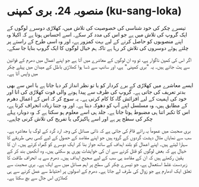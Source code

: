 # منصوبہ 24. بری کمپنی (ku-sang-loka)

تیسرے چکر کی خود شناسی کی خصوصیت کی تلاش میں، کھلاڑی دوسرے لوگوں کے ایک گروپ کی تلاش میں ہے جو اس کی مدد کر سکے۔ اسے احساس ہوتا ہے کہ اکیلا وہ اپنے منصوبوں کو حاصل کرنے کے لیے بہت کمزور ہے، اور وہ اسی طرح کے راستے پر چلتے ہوئے دوسروں کی تلاش کر رہا ہے تاکہ ہم خیال لوگوں کا ایک گروپ بنایا جا سکے۔

اگر اس کی کمپن ناگوار ہے، تو وہ ان لوگوں کے معاشرے میں آتا ہے جو اپنے اعمال میں دھرم کے قوانین سے ہٹ جاتے ہیں۔ یہ "بری کمپنی" ہے، اور سانپ سے ڈسا ہوا کھلاڑی باطل کے میدان میں پہلے چکر میں واپس آتا ہے۔

ایسے معاشرے میں کھلاڑی کے برے کردار کو یا تو نظر انداز کر دیا جاتا ہے یا اس سے بھی بدتر تعریف کی جاتی ہے۔ گروپ کی طرف سے پیدا ہونے والی قوت کھلاڑی کی انا اور خود کی اہمیت کے لیے افزائش گاہ کا کام کرتی ہے۔ یہ سوچ کر کہ اس کے اعمال دھرم کے مطابق ہیں، وہ مسلسل اپنے آپ کو دھوکہ دیتا ہے۔ اور وہ جتنا زیادہ انحراف کرتا ہے، اس کا تکبر اتنا ہی مضبوط ہوتا جاتا ہے۔ جلد ہی اسے معلوم ہو سکتا ہے کہ وہ دوبارہ پہلے چکر کی سطح پر ہے اور اسے پاکیزگی یا تفریح کی تلاش کرنی چاہیے۔

بری صحبت میں عموماً یہ رائے قائم کی جاتی ہے کہ ذاتی مسائل کی وجہ ارد گرد کے لوگ یا معاشرہ ہے۔ سب سے نمایاں مثال دہشت گردوں کے گروہ ہیں جو اپنے مقاصد کے حصول کے لیے کسی بھی طریقے کا سہارا لیتے ہیں۔ اپنے اعمال کو بلند اہداف کے ساتھ جواز بنا کر ایک دوسرے کو گمراہ کرتے ہیں۔ ان کا خیال ہے کہ بعض لوگوں کو قتل کرنے سے ان کی خواہشات پوری ہو سکتی ہیں۔ وہ آنکھیں بند کر کے یقین رکھتے ہیں کہ ان کے مقاصد ہی سب کے لیے صحیح اہداف ہیں۔ دھرم سے یہ انحراف طاقت کا زبردست غلط استعمال ہے، جو تیسرے چکر کی سطح پر اہم مسائل میں سے ایک ہے۔ بری صحبت سے تعلق ایک ادھارم ہے جو زوال کی طرف لے جاتا ہے۔ دھرم کے اصولوں پر احتیاط سے عمل کرنے سے ہی کھلاڑی اس جال سے بچ سکتا ہے۔
